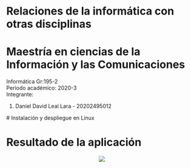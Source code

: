 # Relaciones de la informática con otras disciplinas
# Maestría en ciencias de la Información y las Comunicaciones

Informática Gr:195-2 <br>
Periodo académico: 2020-3 <br>
Integrante: 
<ol>
<li>Daniel David Leal Lara - 20202495012</li>
</ol>
# Instalación y despliegue en Linux

# Resultado de la aplicación
<p align="center">
  <img src="../master/prueba/data/Imagen resultado.png">
</p>
